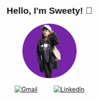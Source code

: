 
 <h2 align="center"><b style="font-family: Arial, sans-serif;">Hello, I'm Sweety! 👋</b></h2> 
  <p align="center">
    <img width="25%" src="https://raw.githubusercontent.com/sweetybaruah/sweetybaruah/main/img1_resized.png" alt="animated" />
  </p>
<p align="center">
  <a href="mailto:youremail@gmail.com" style="background-color:#ffffff; border-radius:50%; padding:5px;"><img src="https://img.icons8.com/color/48/000000/gmail-new.png" alt="Gmail" /></a>
  &nbsp;&nbsp;&nbsp;&nbsp;&nbsp;
  <a href="https://www.linkedin.com/in/yourprofile" style="background-color:#ffffff; border-radius:50%; padding:5px;"><img src="https://img.icons8.com/color/48/000000/linkedin.png" alt="LinkedIn" /></a>
</p>


